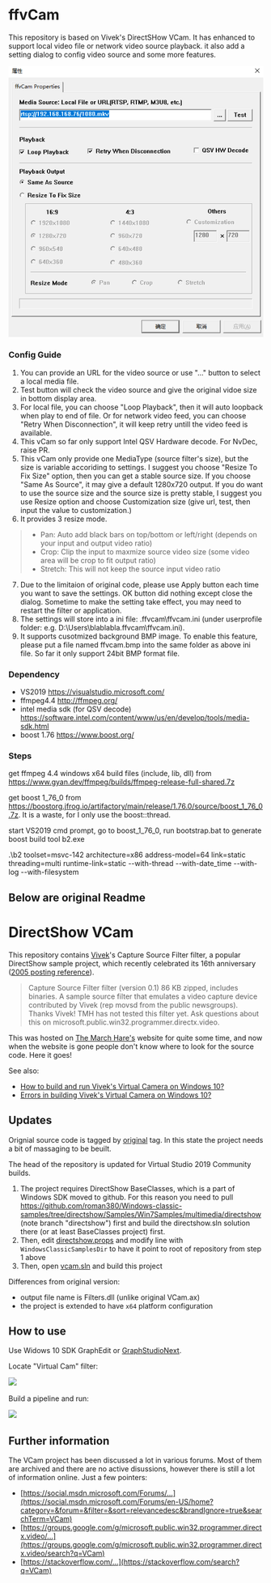 # ffvCam

This repository is based on Vivek's DirectSHow VCam. It has enhanced to support local video file or network video source playback. it also add a setting dialog to config video source and some more features.

![](settings.png)

### Config Guide
1. You can provide an URL for the video source or use "..." button to select a local media file.
2. Test button will check the video source and give the original vidoe size in bottom display area.
3. For local file, you can choose "Loop Playback", then it will auto loopback when play to end of file. Or for network video feed, you can choose "Retry When Disconnection", it will keep retry untill the video feed is available.
4. This vCam so far only support Intel QSV Hardware decode. For NvDec, raise PR.
5. This vCam only provide one MediaType (source filter's size), but the size is variable accoriding to settings. I suggest you choose "Resize To Fix Size" option, then you can get a stable source size. If you choose "Same As Source", it may give a default 1280x720 output. If you do want to use the source size and the source size is pretty stable, I suggest you use Resize option and choose Customization size (give url, test, then input the value to customization.)
6. It provides 3 resize mode.
> * Pan: Auto add black bars on top/bottom or left/right (depends on your input and output video ratio)
> * Crop: Clip the input to maxmize source video size (some video area will be crop to fit output ratio)
> * Stretch: This will not keep the source input video ratio
7. Due to the limitaion of original code, please use Apply button each time you want to save the settings. OK button did nothing except close the dialog. Sometime to make the setting take effect, you may need to restart the filter or application.
8. The settings will store into a ini file: .ffvcam\ffvcam.ini (under userprofile folder: e.g. D:\Users\blablabla\.ffvcam\ffvcam.ini).
9. It supports cusotmized background BMP image. To enable this feature, please put a file named ffvcam.bmp into the same folder as above ini file. So far it only support 24bit BMP format file. 

### Dependency

* VS2019 https://visualstudio.microsoft.com/
* ffmpeg4.4 http://ffmpeg.org/
* intel media sdk (for QSV decode) https://software.intel.com/content/www/us/en/develop/tools/media-sdk.html
* boost 1.76 https://www.boost.org/


### Steps

get ffmpeg 4.4 windows x64 build files (include, lib, dll) from https://www.gyan.dev/ffmpeg/builds/ffmpeg-release-full-shared.7z

get boost 1_76_0 from https://boostorg.jfrog.io/artifactory/main/release/1.76.0/source/boost_1_76_0.7z. It is a waste, for I only use the boost::thread.

start VS2019 cmd prompt, go to boost_1_76_0, run bootstrap.bat to generate boost build tool b2.exe

.\b2 toolset=msvc-142 architecture=x86 address-model=64 link=static threading=multi runtime-link=static --with-thread --with-date_time --with-log --with-filesystem

Below are original Readme
---

# DirectShow VCam

This repository contains [Vivek](https://groups.google.com/g/microsoft.public.win32.programmer.directx.video/c/1beZkSCb0KE/m/5VF366wR3CcJ)'s Capture Source Filter filter, a popular DirectShow sample project, which recently celebrated its 16th anniversary ([2005 posting reference](https://groups.google.com/g/microsoft.public.win32.programmer.directx.video/c/WRuNmZsWj-o/m/-l4sKR_2o-EJ)).

> Capture Source Filter filter (version 0.1) 86 KB zipped, includes binaries.  A sample source filter that emulates a video capture device contributed by Vivek (rep movsd from the public newsgroups).  Thanks Vivek!  TMH has not tested this filter yet.  Ask questions about this on microsoft.public.win32.programmer.directx.video.

This was hosted on [The March Hare's](https://web.archive.org/web/20060813155608/http://tmhare.mvps.org/) website for quite some time, and now when the website is gone people don't know where to look for the source code. Here it goes!

See also:

* [How to build and run Vivek's Virtual Camera on Windows 10?](https://stackoverflow.com/a/65698434/868014)
* [Errors in building Vivek's Virtual Camera on Windows 10?](https://stackoverflow.com/a/65758769/868014)

## Updates

Orignial source code is tagged by [original](https://github.com/roman380/tmhare.mvps.org-vcam/releases/tag/original) tag. In this state the project needs a bit of massaging to be beuilt.

The head of the repository is updated for Virtual Studio 2019 Community builds.

1. The project requires DirectShow BaseClasses, which is a part of Windows SDK moved to github. For this reason you need to pull https://github.com/roman380/Windows-classic-samples/tree/directshow/Samples/Win7Samples/multimedia/directshow (note branch "directshow") first and build the directshow.sln solution there (or at least BaseClasses project) first.
2. Then, edit [directshow.props](directshow.props) and modify line with `WindowsClassicSamplesDir` to have it point to root of repository from step 1 above
3. Then, open [vcam.sln](vcam.sln) and build this project

Differences from original version:

- output file name is Filters.dll (unlike original VCam.ax)
- the project is extended to have `x64` platform configuration

## How to use

Use Widows 10 SDK GraphEdit or [GraphStudioNext](https://github.com/cplussharp/graph-studio-next).

Locate "Virtual Cam" filter:

![](README-01.png)

Build a pipeline and run:

![](README-02.png)

## Further information

The VCam project has been discussed a lot in various forums. Most of them are archived and there are no active disussions, however there is still a lot of information online. Just a few pointers:

- [https://social.msdn.microsoft.com/Forums/...](https://social.msdn.microsoft.com/Forums/en-US/home?category=&forum=&filter=&sort=relevancedesc&brandIgnore=true&searchTerm=VCam)
- [https://groups.google.com/g/microsoft.public.win32.programmer.directx.video/...](https://groups.google.com/g/microsoft.public.win32.programmer.directx.video/search?q=VCam)
- [https://stackoverflow.com/...](https://stackoverflow.com/search?q=VCam)
